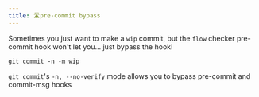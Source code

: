 ```yaml
---
title: 🛣pre-commit bypass
---
```


Sometimes you just want to make a `wip` commit, but the `flow` checker pre-commit hook won't let you... just bypass the hook!

```
git commit -n -m wip
```

`git commit`'s `-n, --no-verify` mode allows you to bypass pre-commit and commit-msg hooks
